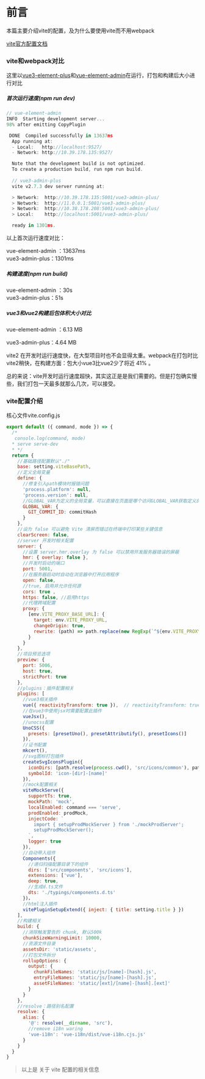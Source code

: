 # 前言

本篇主要介绍vite的配置，及为什么要使用vite而不用webpack

[vite官方配置文档](https://vitejs.cn/config/#root)



### vite和webpack对比

这里以[vue3-element-plus](https://github.com/jzfai/vue3-admin-plus.git)和[vue-element-admin]( https://github.com/PanJiaChen/vue-element-admin.git)在运行，打包和构建后大小进行对比



##### 首次运行速度(npm run dev)

```javascript
// vue-element-admin 
INFO  Starting development server...
98% after emitting CopyPlugin

 DONE  Compiled successfully in 13637ms                                                                                                                           下午5:47:26
  App running at:
  - Local:   http://localhost:9527/
  - Network: http://10.39.178.135:9527/

  Note that the development build is not optimized.
  To create a production build, run npm run build.
  
  // vue3-admin-plus
  vite v2.7.3 dev server running at:

  > Network:  http://10.39.178.135:5001/vue3-admin-plus/
  > Network:  http://11.0.0.1:5001/vue3-admin-plus/
  > Network:  http://10.38.178.208:5001/vue3-admin-plus/
  > Local:    http://localhost:5001/vue3-admin-plus/

  ready in 1301ms.
```

以上首次运行速度对比：

vue-element-admin ：13637ms     
vue3-admin-plus：1301ms

##### 构建速度(npm run build)

vue-element-admin ：30s     
vue3-admin-plus：51s

##### vue3和vue2构建后包体积大小对比

vue-element-admin ：6.13 MB

vue3-admin-plus：4.64 MB

vite2 在开发时运行速度快，在大型项目时也不会显得太重。webpack在打包时比vite2稍快，在构建方面：包大小vue3比vue2少了将近 41% 。

总的来说：vite开发时运行速度超快，其实这正是是我们需要的。但是打包确实慢些，我们打包一天最多就那么几次，可以接受。



### vite配置介绍

核心文件vite.config.js

```javascript
export default ({ command, mode }) => {
  /*
   console.log(command, mode)
  * serve serve-dev
  * */
  return {
    //基础路径配置默认"./" 
    base: setting.viteBasePath,
    //定义全局变量
    define: {
      //修复引入path模块时报错问题
      'process.platform': null,
      'process.version': null,
      //GLOBAL_VAR为定义的全局变量，可以直接在页面是哪个访问GLOBAL_VAR获取定义的变量
      GLOBAL_VAR: {
        GIT_COMMIT_ID: commitHash
      }
    },
    //设为 false 可以避免 Vite 清屏而错过在终端中打印某些关键信息
    clearScreen: false,
    //server 开发时相关配置
    server: {
      //设置 server.hmr.overlay 为 false 可以禁用开发服务器错误的屏蔽
      hmr: { overlay: false }, 
      //开发时启动的端口
      port: 5001, 
      //在服务器启动时自动在浏览器中打开应用程序
      open: false,
      //true, 启用并允许任何源
      cors: true ,
      https: false, //启用https
      //代理跨域配置
      proxy: {
        [env.VITE_PROXY_BASE_URL]: {
          target: env.VITE_PROXY_URL,
          changeOrigin: true,
          rewrite: (path) => path.replace(new RegExp(`^${env.VITE_PROXY_BASE_URL}`), '')
        }
      }
    },
    //项目预览选项  
    preview: {
      port: 5006,
      host: true,
      strictPort: true
    },  
    //plugins：插件配置相关
    plugins: [
      //vue3相关插件
      vue({ reactivityTransform: true }),  // reactivityTransform: true  开启$refs特性
      //在vue3中使用jsx时需要配置此插件
      vueJsx(),
      //unocss配置  
      UnoCSS({
        presets: [presetUno(), presetAttributify(), presetIcons()]
      }),  
      //证书配置  
      mkcert(),  
      //svg图标打包插件
      createSvgIconsPlugin({
        iconDirs: [path.resolve(process.cwd(), 'src/icons/common'), path.resolve(process.cwd(), 'src/icons/nav-bar')],
        symbolId: 'icon-[dir]-[name]'
      }),
      //mock配置相关
      viteMockServe({
        supportTs: true,
        mockPath: 'mock',
        localEnabled: command === 'serve',
        prodEnabled: prodMock,
        injectCode: `
          import { setupProdMockServer } from './mockProdServer';
          setupProdMockServer();
        `,
        logger: true
      }),
      //自动带入组件  
      Components({
        //递归扫描配置目录下的组件  
        dirs: ['src/components', 'src/icons'],
        extensions: ['vue'],
        deep: true,
        //生成d.ts文件  
        dts: './typings/components.d.ts'
      })，
      //html注入插件  
      vitePluginSetupExtend({ inject: { title: setting.title } })
    ],
    //构建相关
    build: {
      //消除触发警告的 chunk, 默认500k
      chunkSizeWarningLimit: 10000, 
      //资源文件目录  
      assetsDir: 'static/assets',
      //打包文件拆分
      rollupOptions: {
        output: {
          chunkFileNames: 'static/js/[name]-[hash].js',
          entryFileNames: 'static/js/[name]-[hash].js',
          assetFileNames: 'static/[ext]/[name]-[hash].[ext]'
        }
      }
    },
    //resolve：路径别名配置
    resolve: {
      alias: {
        '@': resolve(__dirname, 'src'),
        //remove i18n waring
        'vue-i18n': 'vue-i18n/dist/vue-i18n.cjs.js'
      }
    }
  }
}
```

>以上是 关于 vite 配置的相关信息
